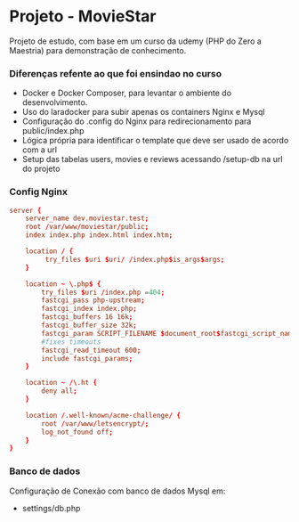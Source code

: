# Projeto - MovieStar
Projeto de estudo, com base em um curso da udemy (PHP do Zero a Maestria) para demonstração de conhecimento. 

### Diferenças refente ao que foi ensindao no curso
* Docker e Docker Composer, para levantar o ambiente do desenvolvimento.
* Uso do laradocker para subir apenas os containers Nginx e Mysql
* Configuração do .config do Nginx para redirecionamento para public/index.php
* Lógica própria para identificar o template que deve ser usado de acordo com a url
* Setup das tabelas users, movies e reviews acessando /setup-db na url do projeto

### Config Nginx
```.conf
server {
    server_name dev.moviestar.test;
    root /var/www/moviestar/public;
    index index.php index.html index.htm;

    location / {
         try_files $uri $uri/ /index.php$is_args$args;
    }

    location ~ \.php$ {
        try_files $uri /index.php =404;
        fastcgi_pass php-upstream;
        fastcgi_index index.php;
        fastcgi_buffers 16 16k;
        fastcgi_buffer_size 32k;
        fastcgi_param SCRIPT_FILENAME $document_root$fastcgi_script_name;
        #fixes timeouts
        fastcgi_read_timeout 600;
        include fastcgi_params;
    }

    location ~ /\.ht {
        deny all;
    }

    location /.well-known/acme-challenge/ {
        root /var/www/letsencrypt/;
        log_not_found off;
    }
}
```

### Banco de dados
Configuração de Conexão com banco de dados Mysql em:
 - settings/db.php